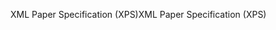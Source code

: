 <span data-ttu-id="45d86-101">XML Paper Specification (XPS)</span><span class="sxs-lookup"><span data-stu-id="45d86-101">XML Paper Specification (XPS)</span></span>